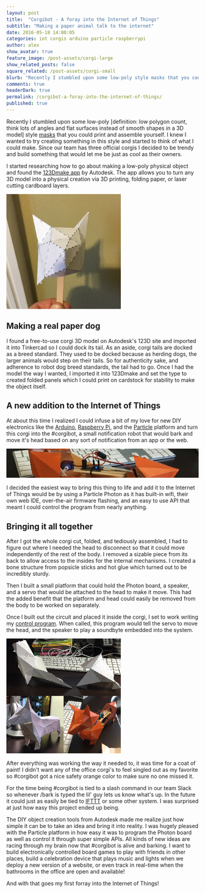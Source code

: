 ```yaml
---
layout: post
title:  "Corgibot - A foray into the Internet of Things"
subtitle: "Making a paper animal talk to the internet"
date: 2016-05-18 14:00:05
categories: iot corgis arduino particle raspberrypi
author: alex
show_avatar: true
feature_image: /post-assets/corgi-large
show_related_posts: false
square_related: /post-assets/corgi-small
blurb: "Recently I stumbled upon some low-poly style masks that you could print and assemble yourself. Since our team has three official corgis I decided to be trendy and build something that would let me be just as cool as their owners."
comments: true
headerDark: true
permalink: /corgibot-a-foray-into-the-internet-of-things/
published: true
---
```


Recently I stumbled upon some low-poly [definition: low polygon count, think lots of angles and flat surfaces instead of smooth shapes in a 3D model] style [masks](http://wintercroft.com/) that you could print and assemble yourself. I knew I wanted to try creating something in this style and started to think of what I could make. Since our team has three official corgis I decided to be trendy and build something that would let me be just as cool as their owners.

I started researching how to go about making a low-poly physical object and found the [123Dmake app](http://www.123dapp.com/make) by Autodesk. The app allows you to turn any 3D model into a physical creation via 3D printing, folding paper, or laser cutting cardboard layers.

<img class="post-img-right" title="Corgi Head" src="/img/post-assets/corgi-head.jpg" alt="">

## Making a real paper dog

I found a free-to-use corgi 3D model on Autodesk's 123D site and imported it into Tinkercad so I could dock its tail. As an aside, corgi tails are docked as a breed standard. They used to be docked because as herding dogs, the larger animals would step on their tails. So for authenticity sake, and adherence to robot dog breed standards, the tail had to go. Once I had the model the way I wanted, I imported it into 123Dmake and set the type to created folded panels which I could print on cardstock for stability to make the object itself.

## A new addition to the Internet of Things

At about this time I realized I could infuse a bit of my love for new DIY electronics like the [Arduino](https://www.arduino.cc/), [Raspberry Pi](https://www.raspberrypi.org/), and the [Particle](https://www.particle.io/) platform and turn this corgi into the #corgibot, a small notification robot that would bark and move it's head based on any sort of notification from an app or the web.

<img class="post-img-full" title="Particle.io Photo" src="/img/post-assets/corgi-photon.jpg" alt="">

I decided the easiest way to bring this thing to life and add it to the Internet of Things would be by using a Particle Photon as it has built-in wifi, their own web IDE, over-the-air firmware flashing, and an easy to use API that meant I could control the program from nearly anything.

## Bringing it all together

After I got the whole corgi cut, folded, and tediously assembled, I had to figure out where I needed the head to disconnect so that it could move independently of the rest of the body. I removed a sizable piece from its back to allow access to the insides for the internal mechanisms. I created a bone structure from popsicle sticks and hot glue which turned out to be incredibly sturdy.

Then I built a small platform that could hold the Photon board, a speaker, and a servo that would be attached to the head to make it move. This had the added benefit that the platform and head could easily be removed from the body to be worked on separately.

Once I built out the circuit and placed it inside the corgi, I set to work writing my [control program](https://gist.github.com/streetalchemist/669983fa9b9bd074d604). When called, this program would tell the servo to move the head, and the speaker to play a soundbyte embedded into the system.

<img class="post-img-left" title="Corgibot Montage" src="/img/post-assets/corgi-complete.jpg" alt="">

After everything was working the way it needed to, it was time for a coat of paint! I didn't want any of the office corgi's to feel singled out as my favorite so #corgibot got a nice safety orange color to make sure no one missed it.

For the time being #corgibot is tied to a slash command in our team Slack so whenever /bark is typed the lil' guy lets us know what's up. In the future it could just as easily be tied to [IFTTT](https://ifttt.com/) or some other system. I was surprised at just how easy this project ended up being.

The DIY object creation tools from Autodesk made me realize just how simple it can be to take an idea and bring it into reality. I was hugely pleased with the Particle platform in how easy it was to program the Photon board as well as control it through super simple APIs. All kinds of new ideas are racing through my brain now that #corgibot is alive and barking. I want to build electronically controlled board games to play with friends in other places, build a celebration device that plays music and lights when we deploy a new version of a website, or even track in real-time when the bathrooms in the office are open and available!

And with that goes my first forray into the Internet of Things!
